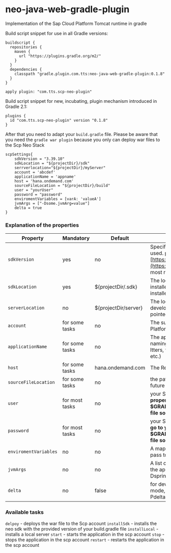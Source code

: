 # neo-java-web-gradle-plugin
Implementation of the Sap Cloud Platform Tomcat runtime in gradle

Build script snippet for use in all Gradle versions:

```
buildscript {
  repositories {
    maven {
      url "https://plugins.gradle.org/m2/"
    }
  }
  dependencies {
    classpath "gradle.plugin.com.tts:neo-java-web-gradle-plugin:0.1.8"
  }
}

apply plugin: "com.tts.scp-neo-plugin"
```

Build script snippet for new, incubating, plugin mechanism introduced in Gradle 2.1:

```
plugins {
  id "com.tts.scp-neo-plugin" version "0.1.8"
}
```
After that you need to adapt your `build.gradle` file. Please be aware that you need the `gradle war plugin` because you only can deploy war files to the Scp Neo Stack

```
scpSettings{
    sdkVersion = "3.39.10"
    sdkLocation = "${projectDir}/sdk"
    serrverlocation="${projectDir}/myServer"
    account = 'abcdef'
    applicationName = 'appname'
    host = 'hana.ondemand.com'
    sourceFileLocation = "${projectDir}/build"
    user = "yourUser"
    password = "password"
    enviromentVariables = [varA: 'valueA']
    jvmArgs = ["-Dsome.jvmArg=value"]
    delta = true
}
```

### Explanation of the properties


| Property | Mandatory | Default | Description |
| --- | --- | --- | --- |
|`sdkVersion`|yes|no|Specifies the version which should be used. please check [https://tools.hana.ondemand.com](https://tools.hana.ondemand.com) for most recent version
|`sdkLocation`|yes|${projectDir/.sdk}|The location where the sdk should be installed, can be pointed to an already installed location|
|`serverLocation`|no|${projectDir/server}|The location where the server for local development should be installed, can be pointed to an already installed location|
|`account`|for some tasks|no|The sub/account name of the Sap Cloud Platform account|
|`applicationName`|for some tasks|no| The application name, please be aware of naming convention of the Scp(only smal ltters, without spaces, dashes, underscore etc.)|
|`host`|for some tasks|hana.ondemand.com|The Region host of your Scp account|
|`sourceFileLocation`|for some tasks|no|the path of the war file, will be defaulted in future versions|
|`user`|for most tasks|no|your Scp username or mail adress. **This property should go to your $GRADLE_USER_HOME/gradle.properties file so it doesn't end up on your SCM**|
|`password`|for most tasks|no|your Scp password. **This property should go to your $GRADLE_USER_HOME/gradle.properties file so it doesn't end up on your SCM**|
|`enviromentVariables`|no|no|A map of enviroment variables you like to pass to the application|
|`jvmArgs`|no|no|A list of jvm Arguments you like to pass to the application, e.g. "-Dspring.profiles.active=someProfile"|
|`delta`|no|false|for development only, you deploy in delta mode, can be passed via commandline -Pdelta=true|

### Available tasks
`delpoy` - deploys the war file to the Scp account
`installSdk` - installs the neo sdk with the provided version of your build.gradle file
`installLocal` - installs a local server
`start` - starts the application in the scp account
`stop` - stops the application in the scp account
`restart` - restarts the application in the scp account
